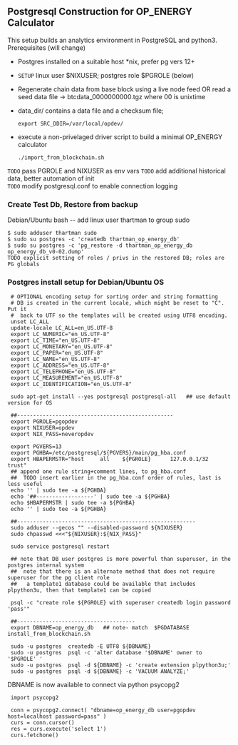 ## Postgresql Construction for OP_ENERGY Calculator ##

This setup builds an analytics environment in PostgreSQL
and python3.   Prerequisites  (will change)

* Postgres installed on a suitable host *nix, prefer pg vers 12+

* `SETUP` linux user  $NIXUSER;  postgres role  $PGROLE   (below) 

* Regenerate chain data from base block using a live node feed  OR
   read a seed data file -> btcdata_0000000000.tgz   where 00 is unixtime

* data_dir/ contains a data file and a checksum file;  

      export SRC_DDIR=/var/local/opdev/  

* execute a non-privelaged driver script to build a minimal OP_ENERGY calculator

      ./import_from_blockchain.sh

`TODO` pass PGROLE and NIXUSER as env vars
`TODO` add additional historical data, better automation of init  
`TODO` modify postgresql.conf to enable connection logging


### Create Test Db, Restore from backup ###

Debian/Ubuntu bash --  add linux user thartman to group sudo

    $ sudo adduser thartman sudo
    $ sudo su postgres -c 'createdb thartman_op_energy_db'
    $ sudo su postgres -c 'pg_restore -d thartman_op_energy_db op_energy_db_v0-02.dump'
    TODO explicit setting of roles / privs in the restored DB; roles are PG globals


### Postgres install setup for Debian/Ubuntu OS ###


     # OPTIONAL encoding setup for sorting order and string formatting
     # DB is created in the current locale, which might be reset to "C". Put it
     #  back to UTF so the templates will be created using UTF8 encoding.
     unset LC_ALL
     update-locale LC_ALL=en_US.UTF-8
     export LC_NUMERIC="en_US.UTF-8"
     export LC_TIME="en_US.UTF-8"
     export LC_MONETARY="en_US.UTF-8"
     export LC_PAPER="en_US.UTF-8"
     export LC_NAME="en_US.UTF-8"
     export LC_ADDRESS="en_US.UTF-8"
     export LC_TELEPHONE="en_US.UTF-8"
     export LC_MEASUREMENT="en_US.UTF-8"
     export LC_IDENTIFICATION="en_US.UTF-8"

     sudo apt-get install --yes postgresql postgresql-all   ## use default version for OS 
 
     ##-------------------------------------------------
     export PGROLE=pgopdev
     export NIXUSER=opdev
     export NIX_PASS=neveropdev

     export PGVERS=13
     export PGHBA=/etc/postgresql/${PGVERS}/main/pg_hba.conf
     export HBAPERMSTR="host     all    ${PGROLE}      127.0.0.1/32   trust"
     ## append one rule string+comment lines, to pg_hba.conf  
     ##  TODO insert earlier in the pg_hba.conf order of rules, last is less useful
     echo '' | sudo tee -a ${PGHBA}
     echo '##------------------' | sudo tee -a ${PGHBA}
     echo $HBAPERMSTR | sudo tee -a ${PGHBA}
     echo '' | sudo tee -a ${PGHBA}

     ##--------------------------------------------------------
     sudo adduser --gecos "" --disabled-password ${NIXUSER}
     sudo chpasswd <<<"${NIXUSER}:${NIX_PASS}"

     sudo service postgresql restart

     ## note that DB user postgres is more powerful than superuser, in the postgres internal system
     ##  note that there is an alternate method that does not require superuser for the pg client role
     ##   a template1 database could be available that includes plpython3u, then that template1 can be copied 
     
     psql -c "create role ${PGROLE} with superuser createdb login password 'pass'"

     ##-------------------------------------
     export DBNAME=op_energy_db   ## note- match  $PGDATABASE  install_from_blockchain.sh

     sudo -u postgres  createdb -E UTF8 ${DBNAME}
     sudo -u postgres  psql -c 'alter database '$DBNAME' owner to '$PGROLE' '
     sudo -u postgres  psql -d ${DBNAME} -c 'create extension plpython3u;'
     sudo -u postgres  psql -d ${DBNAME} -c 'VACUUM ANALYZE;'


DBNAME is now available to connect via python psycopg2 

     import psycopg2

     conn = psycopg2.connect( "dbname=op_energy_db user=pgopdev host=localhost password=pass" )
     curs = conn.cursor()
     res = curs.execute('select 1')
     curs.fetchone()


